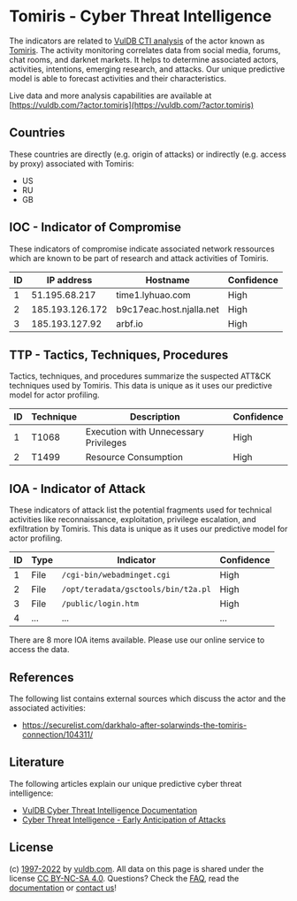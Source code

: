 # Tomiris - Cyber Threat Intelligence

The indicators are related to [VulDB CTI analysis](https://vuldb.com/?kb.cti) of the actor known as [Tomiris](https://vuldb.com/?actor.tomiris). The activity monitoring correlates data from social media, forums, chat rooms, and darknet markets. It helps to determine associated actors, activities, intentions, emerging research, and attacks. Our unique predictive model is able to forecast activities and their characteristics.

Live data and more analysis capabilities are available at [https://vuldb.com/?actor.tomiris](https://vuldb.com/?actor.tomiris)

## Countries

These countries are directly (e.g. origin of attacks) or indirectly (e.g. access by proxy) associated with Tomiris:

* US
* RU
* GB

## IOC - Indicator of Compromise

These indicators of compromise indicate associated network ressources which are known to be part of research and attack activities of Tomiris.

ID | IP address | Hostname | Confidence
-- | ---------- | -------- | ----------
1 | 51.195.68.217 | time1.lyhuao.com | High
2 | 185.193.126.172 | b9c17eac.host.njalla.net | High
3 | 185.193.127.92 | arbf.io | High

## TTP - Tactics, Techniques, Procedures

Tactics, techniques, and procedures summarize the suspected ATT&CK techniques used by Tomiris. This data is unique as it uses our predictive model for actor profiling.

ID | Technique | Description | Confidence
-- | --------- | ----------- | ----------
1 | T1068 | Execution with Unnecessary Privileges | High
2 | T1499 | Resource Consumption | High

## IOA - Indicator of Attack

These indicators of attack list the potential fragments used for technical activities like reconnaissance, exploitation, privilege escalation, and exfiltration by Tomiris. This data is unique as it uses our predictive model for actor profiling.

ID | Type | Indicator | Confidence
-- | ---- | --------- | ----------
1 | File | `/cgi-bin/webadminget.cgi` | High
2 | File | `/opt/teradata/gsctools/bin/t2a.pl` | High
3 | File | `/public/login.htm` | High
4 | ... | ... | ...

There are 8 more IOA items available. Please use our online service to access the data.

## References

The following list contains external sources which discuss the actor and the associated activities:

* https://securelist.com/darkhalo-after-solarwinds-the-tomiris-connection/104311/

## Literature

The following articles explain our unique predictive cyber threat intelligence:

* [VulDB Cyber Threat Intelligence Documentation](https://vuldb.com/?kb.cti)
* [Cyber Threat Intelligence - Early Anticipation of Attacks](https://www.scip.ch/en/?labs.20201022)

## License

(c) [1997-2022](https://vuldb.com/?kb.changelog) by [vuldb.com](https://vuldb.com/?kb.about). All data on this page is shared under the license [CC BY-NC-SA 4.0](https://creativecommons.org/licenses/by-nc-sa/4.0/). Questions? Check the [FAQ](https://vuldb.com/?kb.faq), read the [documentation](https://vuldb.com/?kb) or [contact us](https://vuldb.com/?contact)!
